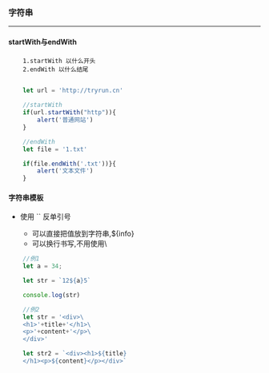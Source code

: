 ### 字符串
---
#### startWith与endWith
        1.startWith 以什么开头
        2.endWith 以什么结尾
```JavaScript

    let url = 'http://tryrun.cn'
    
    //startWith
    if(url.startWith("http")){
        alert('普通网站')
    }

    //endWith
    let file = '1.txt'

    if(file.endWith('.txt'))}{
        alert('文本文件')
    }

```
#### 字符串模板
- 使用 `` 反单引号

    - 可以直接把值放到字符串,${info}
    - 可以换行书写,不用使用\

```JavaScript
    //例1
    let a = 34;

    let str = `12${a}5`

    console.log(str)

    //例2
    let str = '<div>\
    <h1>'+title+'</h1>\
    <p>'+content+'</p>\
    </div>'

    let str2 = `<div><h1>${title}
    </h1><p>${content}</p></div>`

```